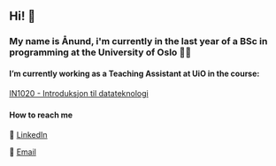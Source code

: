 ##  Hi! 👋


### My name is Ånund, i'm currently in the last year of a BSc in programming at the University of Oslo 👨‍💼

####  I’m currently working as a Teaching Assistant at UiO in the course:

[IN1020 - Introduksjon til datateknologi](https://www.uio.no/studier/emner/matnat/ifi/IN1020/)


### 


#### How to reach me

👤 [LinkedIn](https://www.linkedin.com/in/%C3%A5nund-kielland-jore-272a38266/)

📩 [Email](mailto:aanundj@ifi.uio.no)
